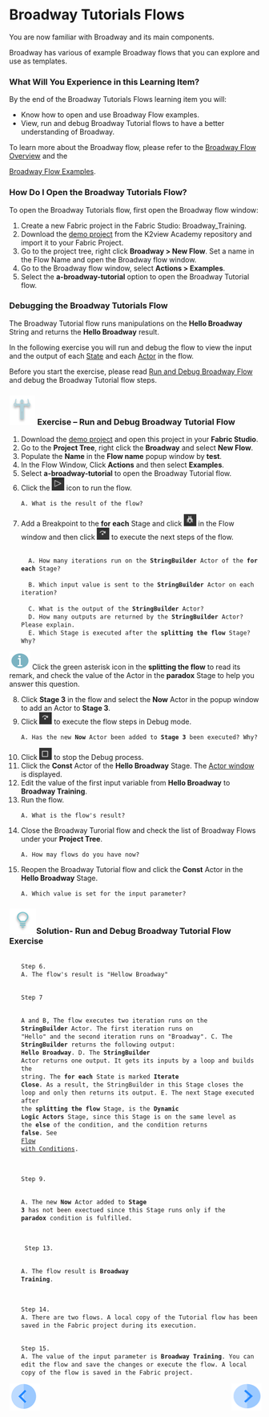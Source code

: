 # Broadway Tutorials Flows

You are now familiar with Broadway and its main components. 

Broadway has various of example Broadway flows that you can explore and use as templates. 

### What Will You Experience in this Learning Item?

By the end of the Broadway Tutorials Flows learning item you will:

- Know how to open and use Broadway Flow examples.
- View, run and debug Broadway Tutorial flows to have a better understanding of Broadway.

To learn more about the Broadway flow, please refer to the [Broadway Flow Overview](/articles/99_Broadway/16_broadway_flow_overview.md) and the

[Broadway Flow Examples](/articles/99_Broadway/17_tutorial_and_flow_examples.md).

### How Do I Open the Broadway Tutorials Flow?

To open the Broadway Tutorials flow, first open the Broadway flow window:

1. Create a new Fabric project in the Fabric Studio: Broadway_Training. 
2. Download the [demo project](/articles/demo_project) from the K2view Academy repository and import it to your Fabric Project.
3. Go to the project tree, right click **Broadway > New Flow**. Set a name in the Flow Name and open the Broadway flow window.
4. Go to the Broadway flow window, select **Actions > Examples**.
5. Select the **a-broadway-tutorial** option to open the Broadway Tutorial flow.

### Debugging the Broadway Tutorials Flow

The Broadway Tutorial flow runs manipulations on the **Hello Broadway** String and returns the **Hello Broadway** result.

In the following exercise you will run and debug the flow to view the input and the output of each [State](/articles/99_Broadway/19_broadway_flow_stages.md) and each [Actor](/articles/99_Broadway/03_broadway_actor.md) in the flow.

Before you start the exercise, please read [Run and Debug Broadway Flow](/articles/99_Broadway/25_broadway_flow_window_run_and_debug_flow.md) and debug the Broadway Tutorial flow steps.

###  ![](/academy/images/Exercise.png) **Exercise – Run and Debug Broadway Tutorial Flow**

1. Download the [demo project](/articles/demo_project) and open this project in your **Fabric Studio**.
2. Go to the **Project Tree**, right click the **Broadway** and select **New Flow**.
3. Populate the **Name** in the **Flow name** popup window by **test**.
4. In the Flow Window, Click **Actions** and then select **Examples**.
5. Select **a-broadway-tutorial** to open the Broadway Tutorial flow.
6. Click the ![Run Flow](/academy/Training_Level_1/99_Broadway/images/run_flow_icon.png) icon to run the flow.

  <ul>
 <pre><code>A. What is the result of the flow?</code></pre>
  </ul>

7. Add a Breakpoint to the **for each** Stage and click ![Debug Play](/academy/Training_Level_1/99_Broadway/images/debug_play_icon.png) in the Flow window and then click ![Debug Step](/academy/Training_Level_1/99_Broadway/images/debug_step_icon.png) to execute the next steps of the flow.

<ul>
<pre><code>
  A. How many iterations run on the <strong>StringBuilder</strong> Actor of the <strong>for each</strong> Stage?<br>
  B. Which input value is sent to the <strong>StringBuilder</strong> Actor on each iteration?<br>
  C. What is the output of the <strong>StringBuilder</strong> Actor?
  D. How many outputs are returned by the <strong>StringBuilder</strong> Actor? Please explain.
  E. Which Stage is executed after the <strong>splitting the flow</strong> Stage? Why?
</code></pre>
</ul>

  ![info](/academy/images/information.png) Click the green asterisk icon in the **splitting the flow** to read its remark, and check the value of the Actor in the **paradox** Stage to help you answer this question.

 8. Click **Stage 3** in the flow and select the **Now** Actor in the popup window to add an Actor to **Stage 3**.
 9. Click ![Debug Step](/academy/Training_Level_1/99_Broadway/images/debug_step_icon.png) to execute the flow steps in Debug mode.

  <ul>
<pre><code>A. Has the new <strong>Now</strong> Actor been added to <strong>Stage 3</strong> been executed? Why?</code></pre>
</ul>

10. Click ![Stop Debug](/academy/Training_Level_1/99_Broadway/images/stop_debug_icon.png) to stop the Debug process.
11. Click the **Const** Actor of the **Hello Broadway** Stage. The [Actor window](/articles/99_Broadway/03_broadway_actor.md#actor-window) is displayed.
12. Edit the value of the first input variable from **Hello Broadway** to **Broadway Training**.
13. Run the flow.
<ul><pre><code>A. What is the flow's result?</code></pre></ul> 

14. Close the Broadway Turorial flow and check the list of Broadway Flows under your **Project Tree**.
<ul><pre><code>A. How may flows do you have now?</code></pre></ul>

15. Reopen the Broadway Tutorial flow and click the **Const** Actor in the **Hello Broadway** Stage.
<ul><pre><code>A. Which value is set for the input parameter?</code></pre></ul> 


### ![](/academy/images/Solution.png)Solution- Run and Debug Broadway Tutorial Flow Exercise 

 <ul>
 <pre><code> 
Step 6.
A. The flow's result is "Hellow Broadway"</code></pre>
 </ul>

<ul>
<pre><code>
Step 7

A and B,  The flow executes two iteration runs on the <strong>StringBuilder</strong> Actor. The first iteration runs on "Hello" and the second iteration runs on "Broadway".
C. The <strong>StringBuilder</strong> returns the following output: <strong>Hello Broadway</strong>.
D. The <strong>StringBuilder</strong> Actor returns one output. It gets its inputs by a loop and builds the string. The <strong>for each</strong> State is marked <strong>Iterate Close</strong>. As a result, the StringBuilder in this Stage closes the loop and only then returns its output.
E. The next Stage executed after the <strong>splitting the flow</strong> Stage, is the <strong>Dynamic Logic Actors</strong> Stage, since this Stage is on the same level as the <strong>else</strong> of the condition, and the condition returns <strong>false</strong>. See <a href="https://github.com/k2view-academy/K2View-Academy/blob/KB_DROP2_99_BROADWAY_Nataly/articles/99_Broadway/16_broadway_flow_overview.md#flow-with-condition">Flow with Conditions</a>.
</code></pre>
</ul>

 <ul>
<pre><code>
Step 9.

A. The new <strong>Now</strong> Actor added to <strong>Stage 3</strong> has not been exectued since this Stage runs only if the <strong>paradox</strong> condition is fulfilled.</code></pre>
</ul>

<ul>
 <pre><code>
 Step 13.
 
A. The flow result is <strong>Broadway Training</strong>.</code></pre>
</ul> 

<ul><pre><code>
Step 14.
A. There are two flows. A local copy of the Tutorial flow has been saved in the Fabric project during its execution.</code></pre></ul>

<ul><pre><code>
Step 15.
A. The value of the input parameter is <strong>Broadway Training</strong>. You can edit the flow and save the changes or execute the flow. A local copy of the flow is saved in the Fabric project. </code></pre></ul> 

[![Previous](/articles/images/Previous.png)](/academy/Training_Level_1/99_Broadway/03_broadway_overview.md)[<img align="right" width="60" height="54" src="/articles/images/Next.png">](/academy/Training_Level_1/99_Broadway/05_create_broadway_flow.md)

